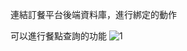 連結訂餐平台後端資料庫，進行綁定的動作

可以進行餐點查詢的功能
![1](https://user-images.githubusercontent.com/24877710/208369568-b1883a9c-f170-40f6-89df-05978867eb53.png)
